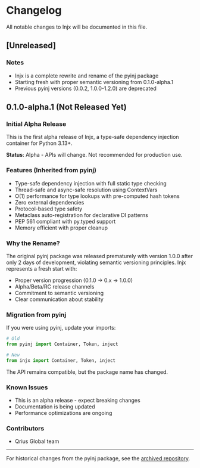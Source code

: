 # Changelog

All notable changes to Injx will be documented in this file.

## [Unreleased]

### Notes
- Injx is a complete rewrite and rename of the pyinj package
- Starting fresh with proper semantic versioning from 0.1.0-alpha.1
- Previous pyinj versions (0.0.2, 1.0.0-1.2.0) are deprecated

## 0.1.0-alpha.1 (Not Released Yet)

### Initial Alpha Release

This is the first alpha release of Injx, a type-safe dependency injection container for Python 3.13+. 

**Status**: Alpha - APIs will change. Not recommended for production use.

### Features (Inherited from pyinj)
- Type-safe dependency injection with full static type checking
- Thread-safe and async-safe resolution using ContextVars
- O(1) performance for type lookups with pre-computed hash tokens
- Zero external dependencies
- Protocol-based type safety
- Metaclass auto-registration for declarative DI patterns
- PEP 561 compliant with py.typed support
- Memory efficient with proper cleanup

### Why the Rename?
The original pyinj package was released prematurely with version 1.0.0 after only 2 days of development, violating semantic versioning principles. Injx represents a fresh start with:
- Proper version progression (0.1.0 → 0.x → 1.0.0)
- Alpha/Beta/RC release channels
- Commitment to semantic versioning
- Clear communication about stability

### Migration from pyinj
If you were using pyinj, update your imports:
```python
# Old
from pyinj import Container, Token, inject

# New  
from injx import Container, Token, inject
```

The API remains compatible, but the package name has changed.

### Known Issues
- This is an alpha release - expect breaking changes
- Documentation is being updated
- Performance optimizations are ongoing

### Contributors
- Qrius Global team

---

For historical changes from the pyinj package, see the [archived repository](https://github.com/qriusglobal/pyinj).